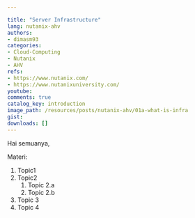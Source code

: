 ```yaml
---

title: "Server Infrastructure"
lang: nutanix-ahv
authors:
- dimasm93
categories:
- Cloud-Computing
- Nutanix
- AHV
refs: 
- https://www.nutanix.com/
- https://www.nutanixuniversity.com/
youtube: 
comments: true
catalog_key: introduction
image_path: /resources/posts/nutanix-ahv/01a-what-is-infra
gist: 
downloads: []
---
```


Hai semuanya, 

<!--more-->

Materi: 

1. Topic1
2. Topic2
    1. Topic 2.a
    2. Topic 2.b
3. Topic 3
4. Topic 4